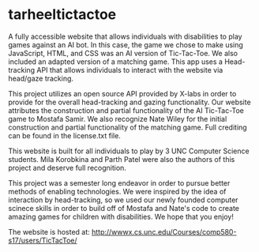 # tarheeltictactoe
A fully accessible website that allows individuals with disabilities to play games against an AI bot. In this case, the game we chose to make using JavaScript, HTML, and CSS was an AI version of Tic-Tac-Toe. We also included an adapted version of a matching game. This app uses a Head-tracking API that allows individuals to interact with the website via head/gaze tracking. 

This project utilizes an open source API provided by X-labs in order to provide for the overall head-tracking and gazing functionality. Our website attributes the construction and partial functionality of the AI Tic-Tac-Toe game to Mostafa Samir. We also recognize Nate Wiley for the initial construction and partial functionality of the matching game. Full crediting can be found in the license.txt file.

This website is built for all individuals to play by 3 UNC Computer Science students. Mila Korobkina and Parth Patel were also the authors of this project and deserve full recognition. 

This project was a semester long endeavor in order to pursue better methods of enabling technologies. We were inspired by the idea of interaction by head-tracking, so we used our newly founded computer scinece skills in order to build off of Mostafa and Nate's code to create amazing games for children with disabilities. We hope that you enjoy!

The website is hosted at: http://wwwx.cs.unc.edu/Courses/comp580-s17/users/TicTacToe/
